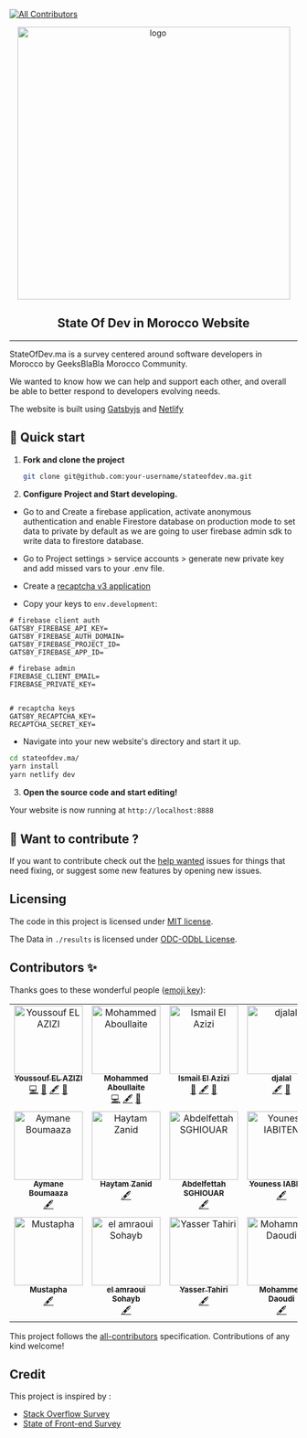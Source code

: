 <!-- ALL-CONTRIBUTORS-BADGE:START - Do not remove or modify this section -->
[![All Contributors](https://img.shields.io/badge/all_contributors-17-orange.svg?style=flat-square)](#contributors-)
<!-- ALL-CONTRIBUTORS-BADGE:END -->
<p align="center">
  <a href="https://stateofdev.ma">
  <img width="477" alt="logo" src="https://user-images.githubusercontent.com/11137944/101990595-01f5f280-3ca8-11eb-8873-95a6234fb096.png">
  </a>
</p>
<h2 align="center">
  State Of Dev in Morocco Website
</h2>
<hr />

StateOfDev.ma is a survey centered around software developers in Morocco by GeeksBlaBla Morocco Community.

We wanted to know how we can help and support each other, and overall be able to better respond to developers evolving needs.

The website is built using [Gatsbyjs](http://gatsbyjs.org) and [Netlify](https://docs.netlify.com/cli/get-started/)

## 🚀 Quick start

1.  **Fork and clone the project**

    ```sh
    git clone git@github.com:your-username/stateofdev.ma.git
    ```

2.  **Configure Project and Start developing.**

- Go to [](https://console.firebase.google.com/) and Create a firebase application, activate anonymous authentication and enable Firestore database on production mode to set data to private by default as we are going to user firebase admin sdk to write data to firestore database.

- Go to Project settings > service accounts > generate new private key and add missed vars to your .env file.

- Create a [recaptcha v3 application](https://www.google.com/recaptcha/about/)
- Copy your keys to `env.development`:

```env
# firebase client auth
GATSBY_FIREBASE_API_KEY=
GATSBY_FIREBASE_AUTH_DOMAIN=
GATSBY_FIREBASE_PROJECT_ID=
GATSBY_FIREBASE_APP_ID=

# firebase admin
FIREBASE_CLIENT_EMAIL=
FIREBASE_PRIVATE_KEY=


# recaptcha keys
GATSBY_RECAPTCHA_KEY=
RECAPTCHA_SECRET_KEY=

```

- Navigate into your new website's directory and start it up.

```sh
cd stateofdev.ma/
yarn install
yarn netlify dev
```

3.  **Open the source code and start editing!**

Your website is now running at `http://localhost:8888`

## 🧐 Want to contribute ?

If you want to contribute check out the [help wanted](https://github.com/geeksblabla/stateofdev.ma/issues?q=is%3Aissue+is%3Aopen+label%3A%22help+wanted%22+sort%3Aupdated-desc) issues for things that need fixing, or suggest some new features by opening new issues.

## Licensing

The code in this project is licensed under [MIT license](https://mit-license.org/).

The Data in `./results` is licensed under [ODC-ODbL License](https://opendatacommons.org/licenses/odbl/).

## Contributors ✨

Thanks goes to these wonderful people ([emoji key](https://allcontributors.org/docs/en/emoji-key)):

<!-- ALL-CONTRIBUTORS-LIST:START - Do not remove or modify this section -->
<!-- prettier-ignore-start -->
<!-- markdownlint-disable -->
<table>
  <tbody>
    <tr>
      <td align="center" valign="top" width="16.66%"><a href="https://elazizi.com/"><img src="https://avatars0.githubusercontent.com/u/11137944?v=4?s=120" width="120px;" alt="Youssouf EL AZIZI"/><br /><sub><b>Youssouf EL AZIZI</b></sub></a><br /><a href="https://github.com/geeksblabla/stateofdev.ma/commits?author=yjose" title="Code">💻</a> <a href="https://github.com/geeksblabla/stateofdev.ma/commits?author=yjose" title="Documentation">📖</a> <a href="#content-yjose" title="Content">🖋</a> <a href="#ideas-yjose" title="Ideas, Planning, & Feedback">🤔</a></td>
      <td align="center" valign="top" width="16.66%"><a href="http://aboullaite.me/"><img src="https://avatars0.githubusercontent.com/u/2836850?v=4?s=120" width="120px;" alt="Mohammed Aboullaite"/><br /><sub><b>Mohammed Aboullaite</b></sub></a><br /><a href="https://github.com/geeksblabla/stateofdev.ma/commits?author=aboullaite" title="Code">💻</a> <a href="#content-aboullaite" title="Content">🖋</a> <a href="#ideas-aboullaite" title="Ideas, Planning, & Feedback">🤔</a></td>
      <td align="center" valign="top" width="16.66%"><a href="https://github.com/ismailElazizi"><img src="https://avatars1.githubusercontent.com/u/22155037?v=4?s=120" width="120px;" alt="Ismail El Azizi"/><br /><sub><b>Ismail El Azizi</b></sub></a><br /><a href="#design-ismailElazizi" title="Design">🎨</a> <a href="#content-ismailElazizi" title="Content">🖋</a> <a href="#ideas-ismailElazizi" title="Ideas, Planning, & Feedback">🤔</a></td>
      <td align="center" valign="top" width="16.66%"><a href="https://twitter.com/enlamp"><img src="https://avatars2.githubusercontent.com/u/4036528?v=4?s=120" width="120px;" alt="djalal"/><br /><sub><b>djalal</b></sub></a><br /><a href="#content-djalal" title="Content">🖋</a> <a href="#ideas-djalal" title="Ideas, Planning, & Feedback">🤔</a></td>
      <td align="center" valign="top" width="16.66%"><a href="https://github.com/iMeriem"><img src="https://avatars1.githubusercontent.com/u/11720929?v=4?s=120" width="120px;" alt="Meriem Zaid"/><br /><sub><b>Meriem Zaid</b></sub></a><br /><a href="#content-iMeriem" title="Content">🖋</a> <a href="#ideas-iMeriem" title="Ideas, Planning, & Feedback">🤔</a></td>
      <td align="center" valign="top" width="16.66%"><a href="https://github.com/ezzarghili"><img src="https://avatars2.githubusercontent.com/u/8616968?v=4?s=120" width="120px;" alt="Mohamed Ez-zarghili"/><br /><sub><b>Mohamed Ez-zarghili</b></sub></a><br /><a href="#content-ezzarghili" title="Content">🖋</a> <a href="#ideas-ezzarghili" title="Ideas, Planning, & Feedback">🤔</a></td>
    </tr>
    <tr>
      <td align="center" valign="top" width="16.66%"><a href="https://github.com/Aymane11"><img src="https://avatars2.githubusercontent.com/u/24499930?v=4?s=120" width="120px;" alt="Aymane Boumaaza"/><br /><sub><b>Aymane Boumaaza</b></sub></a><br /><a href="#content-Aymane11" title="Content">🖋</a></td>
      <td align="center" valign="top" width="16.66%"><a href="https://blog.zhaytam.com/"><img src="https://avatars3.githubusercontent.com/u/34218324?v=4?s=120" width="120px;" alt="Haytam Zanid"/><br /><sub><b>Haytam Zanid</b></sub></a><br /><a href="#content-zHaytam" title="Content">🖋</a></td>
      <td align="center" valign="top" width="16.66%"><a href="https://github.com/boredabdel"><img src="https://avatars1.githubusercontent.com/u/1208914?v=4?s=120" width="120px;" alt="Abdelfettah SGHIOUAR"/><br /><sub><b>Abdelfettah SGHIOUAR</b></sub></a><br /><a href="#content-boredabdel" title="Content">🖋</a></td>
      <td align="center" valign="top" width="16.66%"><a href="http://stackoverflow.com/users/4689497/"><img src="https://avatars0.githubusercontent.com/u/5012992?v=4?s=120" width="120px;" alt="Youness IABITEN"/><br /><sub><b>Youness IABITEN</b></sub></a><br /><a href="#content-Yiabiten" title="Content">🖋</a></td>
      <td align="center" valign="top" width="16.66%"><a href="https://github.com/Ismailtlem"><img src="https://avatars1.githubusercontent.com/u/34961373?v=4?s=120" width="120px;" alt="Ismail Tlemçani"/><br /><sub><b>Ismail Tlemçani</b></sub></a><br /><a href="#content-Ismailtlem" title="Content">🖋</a></td>
      <td align="center" valign="top" width="16.66%"><a href="https://soubai.me/"><img src="https://avatars0.githubusercontent.com/u/11523791?v=4?s=120" width="120px;" alt="Abderrahim SOUBAI"/><br /><sub><b>Abderrahim SOUBAI</b></sub></a><br /><a href="#content-AbderrahimSoubaiElidrissi" title="Content">🖋</a></td>
    </tr>
    <tr>
      <td align="center" valign="top" width="16.66%"><a href="https://github.com/moutout"><img src="https://avatars.githubusercontent.com/u/3751894?v=4?s=120" width="120px;" alt="Mustapha"/><br /><sub><b>Mustapha</b></sub></a><br /><a href="#content-moutout" title="Content">🖋</a></td>
      <td align="center" valign="top" width="16.66%"><a href="https://www.linkedin.com/in/sohayb-elamraoui/"><img src="https://avatars.githubusercontent.com/u/32344494?v=4?s=120" width="120px;" alt="el amraoui Sohayb"/><br /><sub><b>el amraoui Sohayb</b></sub></a><br /><a href="#content-Elamraoui-Sohayb" title="Content">🖋</a></td>
      <td align="center" valign="top" width="16.66%"><a href="http://yezz.me"><img src="https://avatars.githubusercontent.com/u/52716203?v=4?s=120" width="120px;" alt="Yasser Tahiri"/><br /><sub><b>Yasser Tahiri</b></sub></a><br /><a href="#content-yezz123" title="Content">🖋</a></td>
      <td align="center" valign="top" width="16.66%"><a href="https://www.iduoad.com"><img src="https://avatars.githubusercontent.com/u/25715906?v=4?s=120" width="120px;" alt="Mohammed Daoudi"/><br /><sub><b>Mohammed Daoudi</b></sub></a><br /><a href="#content-Iduoad" title="Content">🖋</a></td>
      <td align="center" valign="top" width="16.66%"><a href="https://github.com/bilalix"><img src="https://avatars.githubusercontent.com/u/2496324?v=4?s=120" width="120px;" alt="Bilal"/><br /><sub><b>Bilal</b></sub></a><br /><a href="#content-bilalix" title="Content">🖋</a> <a href="https://github.com/geeksblabla/stateofdev.ma/commits?author=bilalix" title="Code">💻</a></td>
    </tr>
  </tbody>
</table>

<!-- markdownlint-restore -->
<!-- prettier-ignore-end -->

<!-- ALL-CONTRIBUTORS-LIST:END -->

This project follows the [all-contributors](https://github.com/all-contributors/all-contributors) specification. Contributions of any kind welcome!

## Credit

This project is inspired by :

- [Stack Overflow Survey ](https://insights.stackoverflow.com/survey/2020)
- [State of Front-end Survey](https://tsh.io/state-of-frontend/)
